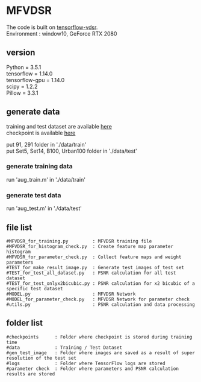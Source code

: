 # MFVDSR

The code is built on [tensorflow-vdsr](https://github.com/Jongchan/tensorflow-vdsr).   
Environment : window10, GeForce RTX 2080   

## version
Python = 3.5.1   
tensorflow = 1.14.0   
tensorflow-gpu = 1.14.0   
scipy = 1.2.2   
Pillow = 3.3.1   

## generate data
training and test dataset are available [here](https://drive.google.com/open?id=1PMcy0J6NEpYb8AvDohw_0ceBIsjdRa8W)   
checkpoint is available [here](https://drive.google.com/drive/folders/1VprfcEtB7OpabL3g5NT5KjH_YCZNxK2q?usp=sharing)

put 91, 291 folder in './data/train'   
put Set5, Set14, B100, Urban100 folder in './data/test'

### generate training data
run 'aug_train.m' in './data/train'
### generate test data
run 'aug_test.m' in './data/test'


## file list
```shell
#MFVDSR_for_training.py         : MFVDSR training file
#MFVDSR_for_histogram_check.py  : Create feature map parameter histogram
#MFVDSR_for_parameter_check.py  : Collect feature maps and weight parameters
#TEST_for_make_result_image.py  : Generate test images of test set
#TEST_for_test_all_dataset.py   : PSNR calculation for all test dataset
#TEST_for_test_onlyx2bicubic.py : PSNR calculation for x2 bicubic of a specific test dataset
#MODEL.py                       : MFVDSR Network
#MODEL_for_parameter_check.py   : MFVDSR Network for parameter check
#utils.py                       : PSNR calculation and data processing
```

## folder list
```shell
#checkpoints      : Folder where checkpoint is stored during training time
#data             : Training / Test Dataset
#gen_test_image   : Folder where images are saved as a result of super resolution of the test set
#logs             : Folder where TensorFlow logs are stored
#parameter check  : Folder where parameters and PSNR calculation results are stored
```